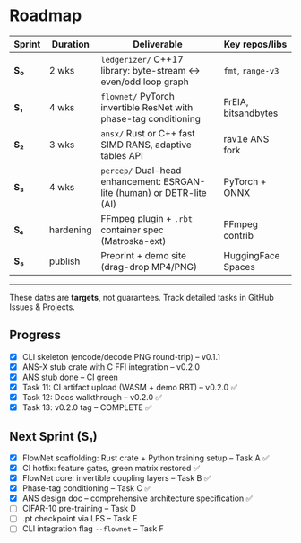 # Roadmap

| Sprint | Duration | Deliverable | Key repos/libs |
|--------|----------|-------------|----------------|
| **S₀** | 2 wks | `ledgerizer/` C++17 library: byte-stream ↔ even/odd loop graph | `fmt`, `range-v3` |
| **S₁** | 4 wks | `flownet/` PyTorch invertible ResNet with phase-tag conditioning | FrEIA, bitsandbytes |
| **S₂** | 3 wks | `ansx/` Rust or C++ fast SIMD RANS, adaptive tables API | rav1e ANS fork |
| **S₃** | 4 wks | `percep/` Dual-head enhancement: ESRGAN-lite (human) or DETR-lite (AI) | PyTorch + ONNX |
| **S₄** | hardening | FFmpeg plugin + `.rbt` container spec (Matroska-ext) | FFmpeg contrib |
| **S₅** | publish | Preprint + demo site (drag-drop MP4/PNG) | HuggingFace Spaces |

---

These dates are **targets**, not guarantees.  Track detailed tasks in GitHub Issues & Projects. 

## Progress

- [x] CLI skeleton (encode/decode PNG round-trip) – v0.1.1
- [x] ANS-X stub crate with C FFI integration – v0.2.0
- [x] ANS stub done – CI green
- [x] Task 11: CI artifact upload (WASM + demo RBT) – v0.2.0 ✅
- [x] Task 12: Docs walkthrough – v0.2.0 ✅
- [x] Task 13: v0.2.0 tag – COMPLETE ✅

## Next Sprint (S₁)

- [x] FlowNet scaffolding: Rust crate + Python training setup – Task A ✅
- [x] CI hotfix: feature gates, green matrix restored ✅
- [x] FlowNet core: invertible coupling layers – Task B ✅
- [x] Phase-tag conditioning – Task C ✅
- [x] ANS design doc – comprehensive architecture specification ✅
- [ ] CIFAR-10 pre-training – Task D
- [ ] .pt checkpoint via LFS – Task E
- [ ] CLI integration flag `--flownet` – Task F 